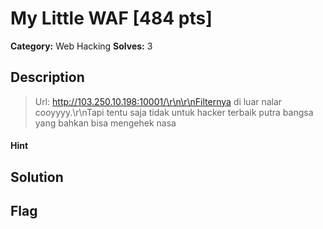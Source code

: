 # My Little WAF [484 pts]

**Category:** Web Hacking
**Solves:** 3

## Description
>Url: http://103.250.10.198:10001/\r\n\r\nFilternya di luar nalar cooyyyy.\r\nTapi tentu saja tidak untuk hacker terbaik putra bangsa yang bahkan bisa mengehek nasa

#### Hint 

## Solution

## Flag

